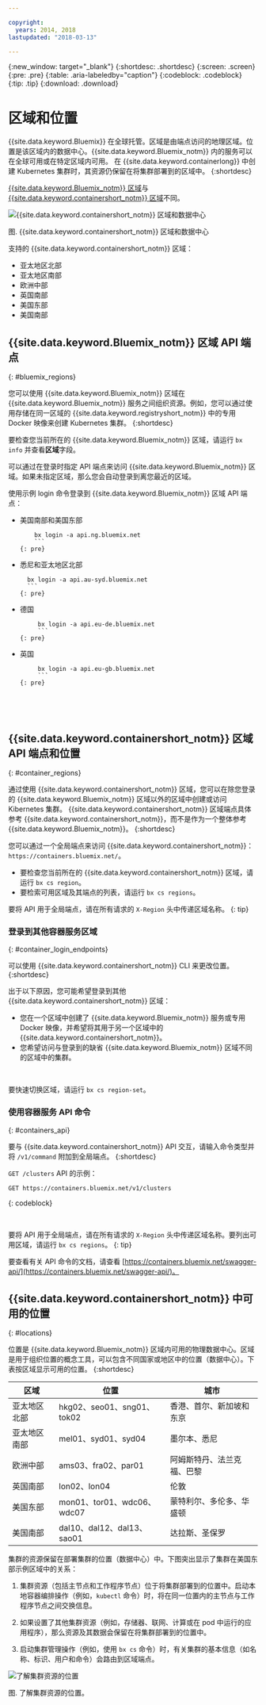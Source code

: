 ```yaml
---

copyright:
  years: 2014, 2018
lastupdated: "2018-03-13"

---
```


{:new_window: target="_blank"}
{:shortdesc: .shortdesc}
{:screen: .screen}
{:pre: .pre}
{:table: .aria-labeledby="caption"}
{:codeblock: .codeblock}
{:tip: .tip}
{:download: .download}

# 区域和位置
{{site.data.keyword.Bluemix}} 在全球托管。区域是由端点访问的地理区域。位置是该区域内的数据中心。{{site.data.keyword.Bluemix_notm}} 内的服务可以在全球可用或在特定区域内可用。
在 {{site.data.keyword.containerlong}} 中创建 Kubernetes 集群时，其资源仍保留在将集群部署到的区域中。
{:shortdesc}

[{{site.data.keyword.Bluemix_notm}} 区域](#bluemix_regions)与 [{{site.data.keyword.containershort_notm}} 区域](#container_regions)不同。

![{{site.data.keyword.containershort_notm}} 区域和数据中心](/images/regions.png)

图. {{site.data.keyword.containershort_notm}} 区域和数据中心

支持的 {{site.data.keyword.containershort_notm}} 区域：
  * 亚太地区北部
  * 亚太地区南部
  * 欧洲中部
  * 英国南部
  * 美国东部
  * 美国南部



## {{site.data.keyword.Bluemix_notm}} 区域 API 端点
{: #bluemix_regions}

您可以使用 {{site.data.keyword.Bluemix_notm}} 区域在 {{site.data.keyword.Bluemix_notm}} 服务之间组织资源。例如，您可以通过使用存储在同一区域的 {{site.data.keyword.registryshort_notm}} 中的专用 Docker 映像来创建 Kubernetes 集群。
{:shortdesc}

要检查您当前所在的 {{site.data.keyword.Bluemix_notm}} 区域，请运行 `bx info` 并查看**区域**字段。

可以通过在登录时指定 API 端点来访问 {{site.data.keyword.Bluemix_notm}} 区域。如果未指定区域，那么您会自动登录到离您最近的区域。

使用示例 login 命令登录到 {{site.data.keyword.Bluemix_notm}} 区域 API 端点：

  * 美国南部和美国东部
      ```
          bx login -a api.ng.bluemix.net
          ```
      {: pre}

  * 悉尼和亚太地区北部
      ```
        bx login -a api.au-syd.bluemix.net
        ```
      {: pre}

  * 德国
      ```
           bx login -a api.eu-de.bluemix.net
           ```
      {: pre}

  * 英国
      ```
           bx login -a api.eu-gb.bluemix.net
           ```
      {: pre}



<br />


## {{site.data.keyword.containershort_notm}} 区域 API 端点和位置
{: #container_regions}

通过使用 {{site.data.keyword.containershort_notm}} 区域，您可以在除您登录的 {{site.data.keyword.Bluemix_notm}} 区域以外的区域中创建或访问 Kibernetes 集群。
{{site.data.keyword.containershort_notm}} 区域端点具体参考 {{site.data.keyword.containershort_notm}}，而不是作为一个整体参考 {{site.data.keyword.Bluemix_notm}}。
{:shortdesc}

您可以通过一个全局端点来访问 {{site.data.keyword.containershort_notm}}：`https://containers.bluemix.net/`。
* 要检查您当前所在的 {{site.data.keyword.containershort_notm}} 区域，请运行 `bx cs region`。
* 要检索可用区域及其端点的列表，请运行 `bx cs regions`。

要将 API 用于全局端点，请在所有请求的 `X-Region` 头中传递区域名称。
{: tip}

### 登录到其他容器服务区域
{: #container_login_endpoints}

可以使用 {{site.data.keyword.containershort_notm}} CLI 来更改位置。
{:shortdesc}

出于以下原因，您可能希望登录到其他 {{site.data.keyword.containershort_notm}} 区域：
  * 您在一个区域中创建了 {{site.data.keyword.Bluemix_notm}} 服务或专用 Docker 映像，并希望将其用于另一个区域中的 {{site.data.keyword.containershort_notm}}。
  * 您希望访问与登录到的缺省 {{site.data.keyword.Bluemix_notm}} 区域不同的区域中的集群。

</br>

要快速切换区域，请运行 `bx cs region-set`。

### 使用容器服务 API 命令
{: #containers_api}

要与 {{site.data.keyword.containershort_notm}} API 交互，请输入命令类型并将 `/v1/command` 附加到全局端点。
{:shortdesc}

`GET /clusters` API 的示例：
  ```
  GET https://containers.bluemix.net/v1/clusters
  ```
  {: codeblock}

</br>

要将 API 用于全局端点，请在所有请求的 `X-Region` 头中传递区域名称。要列出可用区域，请运行 `bx cs regions`。
{: tip}

要查看有关 API 命令的文档，请查看 [https://containers.bluemix.net/swagger-api/](https://containers.bluemix.net/swagger-api/)。

## {{site.data.keyword.containershort_notm}} 中可用的位置
{: #locations}

位置是 {{site.data.keyword.Bluemix_notm}} 区域内可用的物理数据中心。区域是用于组织位置的概念工具，可以包含不同国家或地区中的位置（数据中心）。下表按区域显示可用的位置。
{:shortdesc}

| 区域| 位置| 城市|
|--------|----------|------|
| 亚太地区北部| hkg02、seo01、sng01、tok02 | 香港、首尔、新加坡和东京|
| 亚太地区南部| mel01、syd01、syd04        | 墨尔本、悉尼|
| 欧洲中部| ams03、fra02、par01        | 阿姆斯特丹、法兰克福、巴黎|
| 英国南部| lon02、lon04         | 伦敦|
| 美国东部| mon01、tor01、wdc06、wdc07        | 蒙特利尔、多伦多、华盛顿|
| 美国南部| dal10、dal12、dal13、sao01        | 达拉斯、圣保罗|

集群的资源保留在部署集群的位置（数据中心）中。下图突出显示了集群在美国东部示例区域中的关系：

1.  集群资源（包括主节点和工作程序节点）位于将集群部署到的位置中。启动本地容器编排操作（例如，`kubectl` 命令）时，将在同一位置内的主节点与工作程序节点之间交换信息。

2.  如果设置了其他集群资源（例如，存储器、联网、计算或在 pod 中运行的应用程序），那么资源及其数据会保留在将集群部署到的位置中。

3.  启动集群管理操作（例如，使用 `bx cs` 命令）时，有关集群的基本信息（如名称、标识、用户和命令）会路由到区域端点。

![了解集群资源的位置](/images/region-cluster-resources.png)

图. 了解集群资源的位置。
